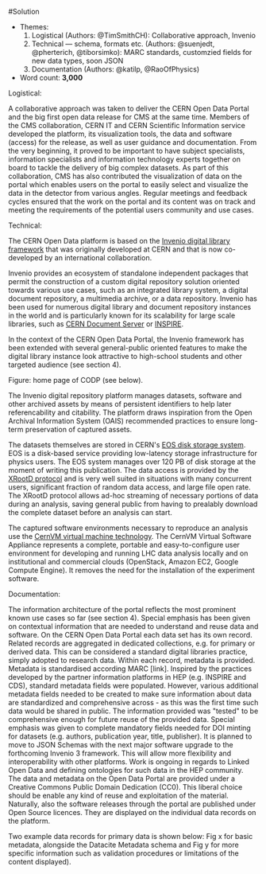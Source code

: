 #Solution

- Themes:
    1. Logistical (Authors: @TimSmithCH): Collaborative approach, Invenio 
    2. Technical –– schema, formats etc. (Authors: @suenjedt, @pherterich, @tiborsimko): MARC standards, customzied fields for new data types, soon JSON
    3. Documentation (Authors: @katilp, @RaoOfPhysics)
- Word count: **3,000**

Logistical:

A collaborative approach was taken to deliver the CERN Open Data Portal and the big first open data release for CMS at the same time. Members of the CMS collaboration, CERN IT and CERN Scientific Information service developed the platform, its visualization tools, the data and software (access) for the release, as well as user guidance and documentation. From the very beginning, it proved to be important to have subject specialists, information specialists and information technology experts together on board to tackle the delivery of big complex datasets. As part of this collaboration, CMS has also contributed the visualization of data on the portal which enables users on the portal to easily select and visualize the data in the detector from various angles. Regular meetings and feedback cycles ensured that the work on the portal and its content was on track and meeting the requirements of the potential users community and use cases. 


Technical:

The CERN Open Data platform is based on the [Invenio digital library framework](http://inveniosoftware.org/)
that was originally developed at CERN and that is now co-developed by an
international collaboration.

Invenio provides an ecosystem of standalone independent packages that permit the
construction of a custom digital repository solution oriented towards various
use cases, such as an integrated library system, a digital document repository,
a multimedia archive, or a data repository. Invenio has been used for numerous
digital library and document repository instances in the world and is
particularly known for its scalability for large scale libraries, such as [CERN
Document Server](http://cds.cern.ch/) or [INSPIRE](http://inspirehep.net/).

In the context of the CERN Open Data Portal, the Invenio framework has been
extended with several general-public oriented features to make the digital
library instance look attractive to high-school students and other targeted
audience (see section 4).

Figure: home page of CODP (see below).

The Invenio digital repository platform manages datasets, software and other
archived assets by means of persistent identifiers to help later referencability
and citability. The platform draws inspiration from the Open Archival
Information System (OAIS) recommended practices to ensure long-term preservation
of captured assets.

The datasets themselves are stored in CERN's [EOS disk storage system](https://eos.web.cern.ch/). EOS is a
disk-based service providing low-latency storage infrastructure for physics
users. The EOS system manages over 120 PB of disk storage at the moment of writing this publication. 
The data access is provided by the [XRootD protocol](http://xrootd.org/) and is very well
suited in situations with many concurrent users, significant fraction of random
data access, and large file open rate. The XRootD protocol allows ad-hoc
streaming of necessary portions of data during an analysis, saving general
public from having to prealably download the complete dataset before an analysis
can start.

The captured software environments necessary to reproduce an analysis use the
[CernVM virtual machine technology](http://cernvm.cern.ch/). The CernVM Virtual Software Appliance
represents a complete, portable and easy-to-configure user environment for
developing and running LHC data analysis locally and on institutional and
commercial clouds (OpenStack, Amazon EC2, Google Compute Engine). It removes the
need for the installation of the experiment software.

Documentation:

The information architecture of the portal reflects the most prominent known use cases so far (see section 4). Special emphasis has been given on contextual information that are needed to understand and reuse data and software. 
On the CERN Open Data Portal each data set has its own record. Related records are aggregated in dedicated collections, e.g. for primary or derived data. This can be considered a standard digital libraries practice, simply adopted to research data. Within each record, metadata is provided. Metadata is standardised according MARC [link]. Inspired by the practices developed by the partner information platforms in HEP (e.g. INSPIRE and CDS), standard metadata fields were populated. However, various additional metadata fields needed to be created to make sure information about data are standardized and comprehensive across - as this was the first time such data would be shared in public. The information provided was "tested" to be comprehensive enough for future reuse of the provided data. Special emphasis was given to complete mandatory fields needed for DOI minting for datasets (e.g. authors, publication year, title, publisher). It is planned to move to JSON Schemas with the next major software upgrade to the forthcoming Invenio 3 framework. This will allow more flexibility and interoperability with other platforms. Work is ongoing in regards to Linked Open Data and defining ontologies for such data in the HEP community.  
The data and metadata on the Open Data Portal are provided under a Creative Commons Public Domain Dedication (CC0). This liberal choice should be enable any kind of reuse and exploitation of the material. Naturally, also the software releases through the portal are published under Open Source licences. They are displayed on the individual data records on the platform. 

Two example data records for primary data is shown below: Fig x for basic metadata, alongside the Datacite Metadata schema and Fig y for more specific information such as validation procedures or limitations of the content displayed). 



